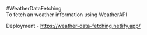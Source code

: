 #WeatherDataFetching  
To fetch an weather information using WeatherAPI

Deployment - https://weather-data-fetching.netlify.app/
